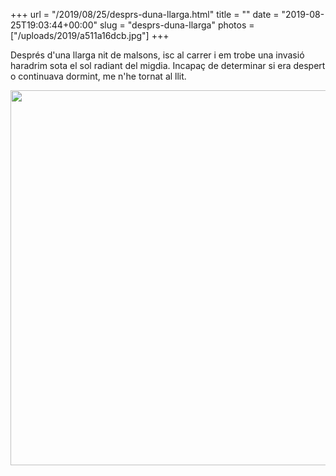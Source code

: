 +++
url = "/2019/08/25/desprs-duna-llarga.html"
title = ""
date = "2019-08-25T19:03:44+00:00"
slug = "desprs-duna-llarga"
photos = ["/uploads/2019/a511a16dcb.jpg"]
+++

Després d'una llarga nit de malsons, isc al carrer i em trobe una invasió haradrim sota el sol radiant del migdia. Incapaç de determinar si era despert o continuava dormint, me n'he tornat al llit.

<img src="/uploads/2019/a511a16dcb.jpg" width="600" height="600" alt="" />
